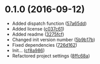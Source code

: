 <a name="0.1.0"></a>
# 0.1.0 (2016-09-12)

* Added dispatch function ([57a65dd](https://github.com/s-m-i-t-a/railroadjs/commit/57a65dd))
* Added license ([c037c61](https://github.com/s-m-i-t-a/railroadjs/commit/c037c61))
* Added readme ([3275fcf](https://github.com/s-m-i-t-a/railroadjs/commit/3275fcf))
* Changed init version number ([5b9b17b](https://github.com/s-m-i-t-a/railroadjs/commit/5b9b17b))
* Fixed dependencies ([726d162](https://github.com/s-m-i-t-a/railroadjs/commit/726d162))
* Init... ([cf8a986](https://github.com/s-m-i-t-a/railroadjs/commit/cf8a986))
* Refactored project settings ([8ffc68a](https://github.com/s-m-i-t-a/railroadjs/commit/8ffc68a))



